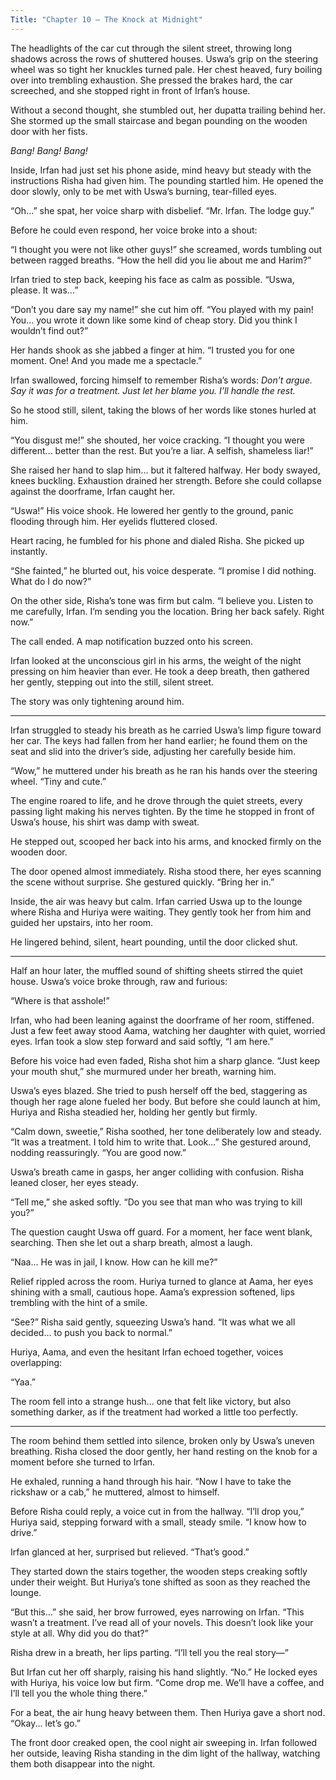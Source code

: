 ```yaml
---
Title: "Chapter 10 – The Knock at Midnight"
---
```


The headlights of the car cut through the silent street, throwing long shadows across the rows of shuttered houses. Uswa’s grip on the steering wheel was so tight her knuckles turned pale. Her chest heaved, fury boiling over into trembling exhaustion. She pressed the brakes hard, the car screeched, and she stopped right in front of Irfan’s house.

Without a second thought, she stumbled out, her dupatta trailing behind her. She stormed up the small staircase and began pounding on the wooden door with her fists.

*Bang! Bang! Bang!*

Inside, Irfan had just set his phone aside, mind heavy but steady with the instructions Risha had given him. The pounding startled him. He opened the door slowly, only to be met with Uswa’s burning, tear-filled eyes.

“Oh...” she spat, her voice sharp with disbelief. “Mr. Irfan. The lodge guy.”

Before he could even respond, her voice broke into a shout:

“I thought you were not like other guys!” she screamed, words tumbling out between ragged breaths. “How the hell did you lie about me and Harim?”

Irfan tried to step back, keeping his face as calm as possible. “Uswa, please. It was...”

“Don’t you dare say my name!” she cut him off. “You played with my pain! You... you wrote it down like some kind of cheap story. Did you think I wouldn’t find out?”

Her hands shook as she jabbed a finger at him. “I trusted you for one moment. One! And you made me a spectacle.”

Irfan swallowed, forcing himself to remember Risha’s words: *Don’t argue. Say it was for a treatment. Just let her blame you. I’ll handle the rest.*

So he stood still, silent, taking the blows of her words like stones hurled at him.

“You disgust me!” she shouted, her voice cracking. “I thought you were different... better than the rest. But you’re a liar. A selfish, shameless liar!”

She raised her hand to slap him... but it faltered halfway. Her body swayed, knees buckling. Exhaustion drained her strength. Before she could collapse against the doorframe, Irfan caught her.

“Uswa!” His voice shook. He lowered her gently to the ground, panic flooding through him. Her eyelids fluttered closed.

Heart racing, he fumbled for his phone and dialed Risha. She picked up instantly.

“She fainted,” he blurted out, his voice desperate. “I promise I did nothing. What do I do now?”

On the other side, Risha’s tone was firm but calm. “I believe you. Listen to me carefully, Irfan. I’m sending you the location. Bring her back safely. Right now.”

The call ended. A map notification buzzed onto his screen.

Irfan looked at the unconscious girl in his arms, the weight of the night pressing on him heavier than ever. He took a deep breath, then gathered her gently, stepping out into the still, silent street.

The story was only tightening around him.

--- 

Irfan struggled to steady his breath as he carried Uswa’s limp figure toward her car. The keys had fallen from her hand earlier; he found them on the seat and slid into the driver’s side, adjusting her carefully beside him.

“Wow,” he muttered under his breath as he ran his hands over the steering wheel. “Tiny and cute.”

The engine roared to life, and he drove through the quiet streets, every passing light making his nerves tighten. By the time he stopped in front of Uswa’s house, his shirt was damp with sweat.

He stepped out, scooped her back into his arms, and knocked firmly on the wooden door.

The door opened almost immediately. Risha stood there, her eyes scanning the scene without surprise. She gestured quickly. “Bring her in.”

Inside, the air was heavy but calm. Irfan carried Uswa up to the lounge where Risha and Huriya were waiting. They gently took her from him and guided her upstairs, into her room.

He lingered behind, silent, heart pounding, until the door clicked shut.

---

Half an hour later, the muffled sound of shifting sheets stirred the quiet house. Uswa’s voice broke through, raw and furious:

“Where is that asshole!”

Irfan, who had been leaning against the doorframe of her room, stiffened. Just a few feet away stood Aama, watching her daughter with quiet, worried eyes. Irfan took a slow step forward and said softly, “I am here.”

Before his voice had even faded, Risha shot him a sharp glance. “Just keep your mouth shut,” she murmured under her breath, warning him.

Uswa’s eyes blazed. She tried to push herself off the bed, staggering as though her rage alone fueled her body. But before she could launch at him, Huriya and Risha steadied her, holding her gently but firmly.

“Calm down, sweetie,” Risha soothed, her tone deliberately low and steady. “It was a treatment. I told him to write that. Look...” She gestured around, nodding reassuringly. “You are good now.”

Uswa’s breath came in gasps, her anger colliding with confusion. Risha leaned closer, her eyes steady.

“Tell me,” she asked softly. “Do you see that man who was trying to kill you?”

The question caught Uswa off guard. For a moment, her face went blank, searching. Then she let out a sharp breath, almost a laugh.

“Naa... He was in jail, I know. How can he kill me?”

Relief rippled across the room. Huriya turned to glance at Aama, her eyes shining with a small, cautious hope. Aama’s expression softened, lips trembling with the hint of a smile.

“See?” Risha said gently, squeezing Uswa’s hand. “It was what we all decided... to push you back to normal.”

Huriya, Aama, and even the hesitant Irfan echoed together, voices overlapping:

“Yaa.”

The room fell into a strange hush... one that felt like victory, but also something darker, as if the treatment had worked a little too perfectly.

---

The room behind them settled into silence, broken only by Uswa’s uneven breathing. Risha closed the door gently, her hand resting on the knob for a moment before she turned to Irfan.

He exhaled, running a hand through his hair. “Now I have to take the rickshaw or a cab,” he muttered, almost to himself.

Before Risha could reply, a voice cut in from the hallway.
“I’ll drop you,” Huriya said, stepping forward with a small, steady smile. “I know how to drive.”

Irfan glanced at her, surprised but relieved. “That’s good.”

They started down the stairs together, the wooden steps creaking softly under their weight. But Huriya’s tone shifted as soon as they reached the lounge.

“But this...” she said, her brow furrowed, eyes narrowing on Irfan. “This wasn’t a treatment. I’ve read all of your novels. This doesn’t look like your style at all. Why did you do that?”

Risha drew in a breath, her lips parting. “I’ll tell you the real story—”

But Irfan cut her off sharply, raising his hand slightly. “No.” He locked eyes with Huriya, his voice low but firm. “Come drop me. We’ll have a coffee, and I’ll tell you the whole thing there.”

For a beat, the air hung heavy between them. Then Huriya gave a short nod. “Okay... let’s go.”

The front door creaked open, the cool night air sweeping in. Irfan followed her outside, leaving Risha standing in the dim light of the hallway, watching them both disappear into the night.